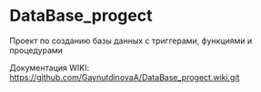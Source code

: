 # DataBase_progect
Проект по созданию базы данных с триггерами, функциями и процедурами

Документация WIKI: https://github.com/GaynutdinovaA/DataBase_progect.wiki.git
